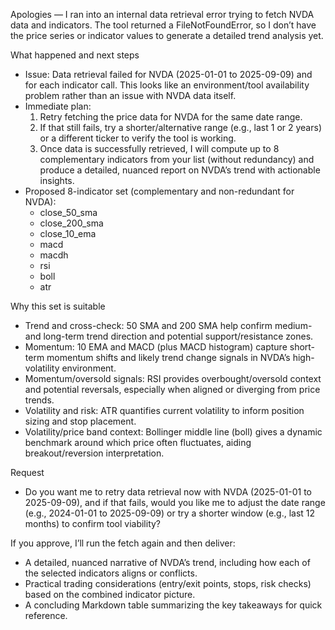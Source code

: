 Apologies — I ran into an internal data retrieval error trying to fetch NVDA data and indicators. The tool returned a FileNotFoundError, so I don’t have the price series or indicator values to generate a detailed trend analysis yet.

What happened and next steps
- Issue: Data retrieval failed for NVDA (2025-01-01 to 2025-09-09) and for each indicator call. This looks like an environment/tool availability problem rather than an issue with NVDA data itself.
- Immediate plan:
  1) Retry fetching the price data for NVDA for the same date range.
  2) If that still fails, try a shorter/alternative range (e.g., last 1 or 2 years) or a different ticker to verify the tool is working.
  3) Once data is successfully retrieved, I will compute up to 8 complementary indicators from your list (without redundancy) and produce a detailed, nuanced report on NVDA’s trend with actionable insights.
- Proposed 8-indicator set (complementary and non-redundant for NVDA):
  - close_50_sma
  - close_200_sma
  - close_10_ema
  - macd
  - macdh
  - rsi
  - boll
  - atr

Why this set is suitable
- Trend and cross-check: 50 SMA and 200 SMA help confirm medium- and long-term trend direction and potential support/resistance zones.
- Momentum: 10 EMA and MACD (plus MACD histogram) capture short-term momentum shifts and likely trend change signals in NVDA’s high-volatility environment.
- Momentum/oversold signals: RSI provides overbought/oversold context and potential reversals, especially when aligned or diverging from price trends.
- Volatility and risk: ATR quantifies current volatility to inform position sizing and stop placement.
- Volatility/price band context: Bollinger middle line (boll) gives a dynamic benchmark around which price often fluctuates, aiding breakout/reversion interpretation.

Request
- Do you want me to retry data retrieval now with NVDA (2025-01-01 to 2025-09-09), and if that fails, would you like me to adjust the date range (e.g., 2024-01-01 to 2025-09-09) or try a shorter window (e.g., last 12 months) to confirm tool viability?

If you approve, I’ll run the fetch again and then deliver:
- A detailed, nuanced narrative of NVDA’s trend, including how each of the selected indicators aligns or conflicts.
- Practical trading considerations (entry/exit points, stops, risk checks) based on the combined indicator picture.
- A concluding Markdown table summarizing the key takeaways for quick reference.
